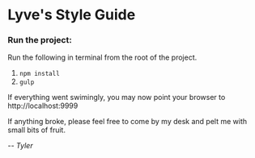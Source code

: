 # Lyve's Style Guide

### Run the project:

Run the following in terminal from the root of the project. 

1. `npm install`
2. `gulp`

If everything went swimingly, you may now point your browser to http://localhost:9999 

If anything broke, please feel free to come by my desk and pelt me with small bits of fruit. 

*-- Tyler*
